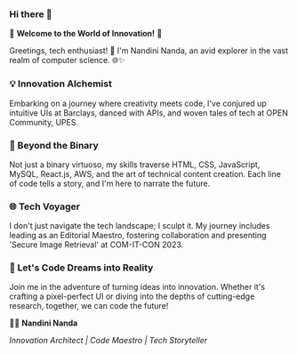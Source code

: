 ### Hi there 👋
🚀 **Welcome to the World of Innovation!** 🚀

Greetings, tech enthusiast! 👋 I'm Nandini Nanda, an avid explorer in the vast realm of computer science. 🌐✨

### 💡 Innovation Alchemist

Embarking on a journey where creativity meets code, I've conjured up intuitive UIs at Barclays, danced with APIs, and woven tales of tech at OPEN Community, UPES.

### 🚀 Beyond the Binary

Not just a binary virtuoso, my skills traverse HTML, CSS, JavaScript, MySQL, React.js, AWS, and the art of technical content creation. Each line of code tells a story, and I'm here to narrate the future.

### 🌐 Tech Voyager

I don't just navigate the tech landscape; I sculpt it. My journey includes leading as an Editorial Maestro, fostering collaboration and presenting 'Secure Image Retrieval' at COM-IT-CON 2023.

### 🤖 Let's Code Dreams into Reality

Join me in the adventure of turning ideas into innovation. Whether it's crafting a pixel-perfect UI or diving into the depths of cutting-edge research, together, we can code the future!

👨‍💻 **Nandini Nanda**

*Innovation Architect | Code Maestro | Tech Storyteller*

